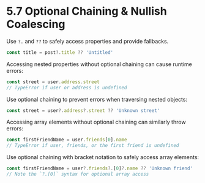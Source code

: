 # 5.7 Optional Chaining & Nullish Coalescing
Use `?.` and `??` to safely access properties and provide fallbacks.

```js
const title = post?.title ?? 'Untitled'
```

Accessing nested properties without optional chaining can cause runtime errors:

```js
const street = user.address.street
// TypeError if user or address is undefined
```

Use optional chaining to prevent errors when traversing nested objects:

```js
const street = user?.address?.street ?? 'Unknown street'
```

Accessing array elements without optional chaining can similarly throw errors:

```js
const firstFriendName = user.friends[0].name
// TypeError if user, friends, or the first friend is undefined
```

Use optional chaining with bracket notation to safely access array elements:

```js
const firstFriendName = user?.friends?.[0]?.name ?? 'Unknown friend'
// Note the `?.[0]` syntax for optional array access
```

